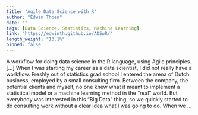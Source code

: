 ```yaml
---
title: "Agile Data Science with R"
author: "Edwin Thoen"
date: ""
tags: [Data Science, Statistics, Machine Learning]
link: "https://edwinth.github.io/ADSwR/"
length_weight: "13.1%"
pinned: false
---
```


A workflow for doing data science in the R language, using Agile principles. [...] When I was starting my career as a data scientist, I did not really have a workflow.
Freshly out of statistics grad school I entered the arena of Dutch business, employed by a small consulting firm.
Between the company, the potential clients and myself, no one knew what it meant to implement a statistical model or a machine learning method in the “real” world.
But everybody was interested in this “Big Data” thing, so we quickly started to do consulting work without a clear idea what I was going to do.
When we ...
